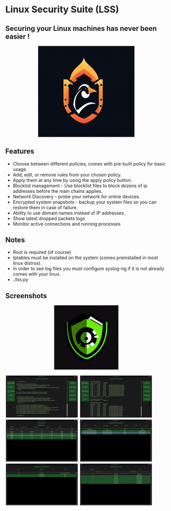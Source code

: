 # Linux Security Suite (LSS)
## Securing your Linux machines has never been easier !

<p align="center">
<img src="Screenshots/lss.jpg" width="300">
</p>

## Features
- Choose between different policies, comes with pre-built policy for basic usage.
- Add, edit, or remove rules from your chosen policy.
- Apply them at any time by using the apply policy button.
- Blocklist management - Use blocklist files to block dozens of ip addresses before the main chains applies.
- Network Discovery - probe your network for online devices.
- Encrypted system snapshots - backup your system files so you can restore them in case of failure.
- Ability to use domain names instead of IP addresses.
- Show latest dropped packets logs
- Monitor active connections and running processes

## Notes
- Root is required (of course)
- Iptables must be installed on the system (comes preinstalled in most linux distros).
- In order to see log files you must configure syslog-ng if it is not already comes with your linux.
- ./lss.py

## Screenshots
<p align="center">
<img src="Screenshots/lss_icon.png" width="200">
</p>
<img src="Screenshots/0.png" width="45%"></img> <img src="Screenshots/1.png" width="45%"></img> <img src="Screenshots/2.png" width="45%"></img> <img src="Screenshots/3.png" width="45%"></img> <img src="Screenshots/4.png" width="45%"></img>  <img src="Screenshots/5.png" width="45%"></img>



